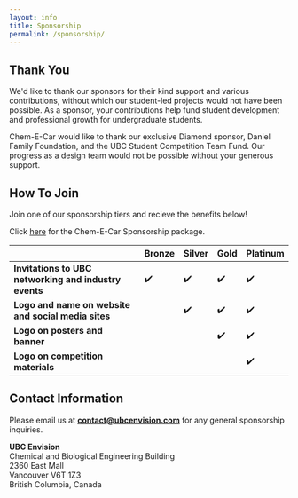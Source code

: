 ```yaml
---
layout: info
title: Sponsorship
permalink: /sponsorship/
---
```



## Thank You
We'd like to thank our sponsors for their kind support and various contributions, without which our student-led projects would not have been possible. As a sponsor, your contributions help fund student development and professional growth for undergraduate students.

Chem-E-Car would like to thank our exclusive Diamond sponsor, Daniel Family Foundation, and the UBC Student Competition Team Fund. Our progress as a design team would not be possible without your generous support.

## How To Join

Join one of our sponsorship tiers and recieve the benefits below!

Click [here](/documents/ChemECar_Sponsorship.pdf) for the Chem-E-Car Sponsorship package. 


|                                                        | Bronze       | Silver   | Gold    | Platinum|
|------------|------------|--------|----------|----------|
|<b>Invitations to UBC networking and industry events</b>|     ✔️     |     ✔️  |    ✔️   |    ✔️      |  
|<b>Logo and name on website and social media sites</b>  |             |     ✔️   |    ✔️  |    ✔️      |  
|<b>Logo on posters and  banner     </b>                 |             |           |    ✔️   |    ✔️      | 
|<b>Logo on competition materials  </b>                  |             |           |          |    ✔️      |



## Contact Information
Please email us at <b>contact@ubcenvision.com</b> for any general sponsorship inquiries. 

<p>
	<b>UBC Envision</b> <br>
	Chemical and Biological Engineering Building <br>
	2360 East Mall <br>
	Vancouver V6T 1Z3 <br>
	British Columbia, Canada
</p>